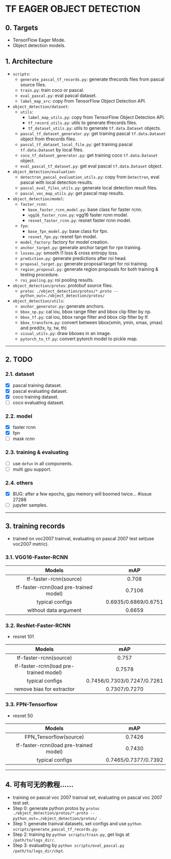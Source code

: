 # TF EAGER OBJECT DETECTION

## 0. Targets
+ TensorFlow Eager Mode.
+ Object detection models.

## 1. Architecture
+ `scripts`:
    + `generate_pascal_tf_records.py`: generate tfrecords files from pascal source files.
    + `train.py`: train coco or pascal.
    + `eval_pascal.py`: eval pascal dataset.
    + `label_map_src`: copy from TensorFlow Object Detection API.
+ `object_detection/dataset`:
    + `utils`:
        + `label_map_utils.py`: copy from TensorFlow Object Detection API.
        + `tf_record_utils.py`: utils to generate tfrecords files.    
        + `tf_dataset_utils.py`: utils to generate `tf.data.Dataset` objects.
    + `pascal_tf_dataset_generator.py`: get training pascal `tf.data.Dataset` object from tfrecords files.
    + `pascal_tf_dataset_local_file.py`: get training pascal `tf.data.Dataset` by local files.
    + `coco_tf_dataset_generator.py`: get training coco `tf.data.Dataset` object.
    + `eval_pascal_tf_dataset.py`: get eval pascal `tf.data.Dataset` object.
+ `object_detection/evaluation`:
    + `detectron_pascal_evaluation_utils.py`: copy from `Detectron`, eval pascal with local detection results.
    + `pascal_eval_files_utils.py`: generate local detection result files.
    + `pascal_voc_map_utils.py`: get pascal map results.
+ `object_detection/model`:
    + `faster_rcnn`:
        + `base_faster_rcnn_model.py`: base class for faster rcnn.
        + `vgg16_faster_rcnn.py`: vgg16 faster rcnn model.
        + `resnet_faster_rcnn.py`: resnet faster rcnn model.
    + `fpn`:
        + `base_fpn_model.py`: base class for fpn.
        + `resnet_fpn.py`: resnet fpn model.
    + `model_factory`: factory for model creation.
    + `anchor_target.py`: generate anchor target for rpn training.
    + `losses.py`: smooth l1 loss & cross entropy loss.
    + `prediction.py`: generate predictions after roi head.
    + `proposal_target.py`: generate proposal target for roi training.
    + `region_proposal.py`: generate region proposals for both training & testing procedure.
    + `roi_pooling.py`: roi pooling results.
+ `object_detection/protos`: protobuf source files.
    + `protoc ./object_detection/protos/*.proto --python_out=./object_detection/protos/ `
+ `object_detection/utils`:
    + `anchor_generator.py`: generate anchors.
    + `bbox_np.py`: cal iou, bbox range filter and bbox clip filter by np.
    + `bbox_tf.py`: cal iou, bbox range filter and bbox clip filter by tf.
    + `bbox_transform.py`: convert between bbox(xmin, ymin, xmax, ymax) and pred(tx, ty, tw, th)
    + `visual_utils.py`: draw bboxes in an image.
    + `pytorch_to_tf.py`: convert pytorch model to pickle map.


---


## 2. TODO

### 2.1. dataset
+ [x] pascal training dataset.
+ [x] pascal evaluating dataset.
+ [x] coco training dataset.
+ [ ] coco evaluating dataset.

### 2.2. model
+ [x] faster rcnn
+ [x] fpn
+ [ ] mask rcnn

### 2.3. training & evaluating
+ [ ] use `defun` in all components.
+ [ ] multi gpu support.

### 2.4. others
+ [x] BUG: after a few epochs, gpu memory will boomed twice... #issue 27288
+ [ ] jupyter samples.

---

## 3. training records
+ trained on voc2007 trainval, evaluating on pascal 2007 test set(use voc2007 metric).

### 3.1. VGG16-Faster-RCNN
| Models | mAP |
|:------:|:-----:|
|tf-faster-rcnn(source)|0.708|
|tf-faster-rcnn(load pre-trained model)|0.7106|
|typical configs|0.6935/0.6869/0.6751|
|without data argument|0.6659|

### 3.2. ResNet-Faster-RCNN
+ resnet 101

| Models | mAP |
|:------:|:-----:|
|tf-faster-rcnn(source)|0.757|
|tf-faster-rcnn(load pre-trained model)|0.7578|
|typical configs|0.7456/0.7303/0.7247/0.7261|
|remove bias for extractor|0.7307/0.7270|

### 3.3. FPN-Tensorflow
+ resnet 50

| Models | mAP |
|:------:|:-----:|
|FPN_Tensorflow(source)|0.7426|
|tf-faster-rcnn(load pre-trained model)|0.7430|
|typical configs|0.7465/0.7377/0.7392|


---

## 4. 可有可无的教程……
+ training on pascal voc 2007 trainval set, evaluating on pascal voc 2007 test set.
+ Step 0: generate python protos by `protoc ./object_detection/protos/*.proto --python_out=./object_detection/protos/ `.
+ Step 1: generate trainval datasets, set configs and use `python scripts/generate_pascal_tf_records.py`.
+ Step 2: training by `python scripts/train.py`, get logs at `/path/to/logs_dir/`.
+ Step 3: evaluating by `python scripts/eval_pascal.py /path/to/logs_dir/ckpt`.